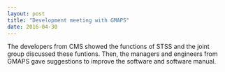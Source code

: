 ```yaml
---
layout: post
title: "Development meeting with GMAPS"
date: 2016-04-30
---
```


The developers from CMS showed the functions of STSS and the joint group discussed these funtions. Then, the managers and engineers from GMAPS gave suggestions to improve the software and software manual.

